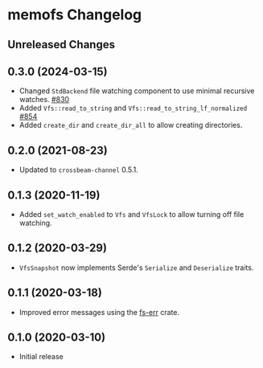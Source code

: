 # memofs Changelog

## Unreleased Changes

## 0.3.0 (2024-03-15)
* Changed `StdBackend` file watching component to use minimal recursive watches. [#830]
* Added `Vfs::read_to_string` and `Vfs::read_to_string_lf_normalized` [#854]
* Added `create_dir` and `create_dir_all` to allow creating directories.

[#830]: https://github.com/rojo-rbx/rojo/pull/830
[#854]: https://github.com/rojo-rbx/rojo/pull/854

## 0.2.0 (2021-08-23)
* Updated to `crossbeam-channel` 0.5.1.

## 0.1.3 (2020-11-19)
* Added `set_watch_enabled` to `Vfs` and `VfsLock` to allow turning off file watching.

## 0.1.2 (2020-03-29)
* `VfsSnapshot` now implements Serde's `Serialize` and `Deserialize` traits.

## 0.1.1 (2020-03-18)
* Improved error messages using the [fs-err](https://crates.io/crates/fs-err) crate.

## 0.1.0 (2020-03-10)
* Initial release
